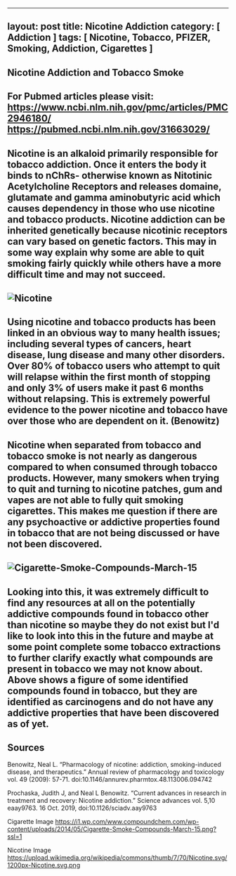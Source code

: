 ---
layout: post
title: Nicotine Addiction
category: [ Addiction ]
tags: [ Nicotine, Tobacco, PFIZER, Smoking, Addiction, Cigarettes ]
--
## Nicotine Addiction and Tobacco Smoke
For Pubmed articles please visit: https://www.ncbi.nlm.nih.gov/pmc/articles/PMC2946180/
https://pubmed.ncbi.nlm.nih.gov/31663029/
--
Nicotine is an alkaloid primarily responsible for tobacco addiction. Once it enters the body it binds to nChRs- otherwise known as Nitotinic Acetylcholine Receptors and releases domaine, glutamate and gamma aminobutyric acid which causes dependency in those who use nicotine and tobacco products. Nicotine addiction can be inherited genetically because nicotinic receptors can vary based on genetic factors. This may in some way explain why some are able to quit smoking fairly quickly while others have a more difficult time and may not succeed. 
--
![Nicotine](https://user-images.githubusercontent.com/79463237/117402146-d7fdd080-aed3-11eb-8f8b-48c9dc05efe2.png)
-- 
Using nicotine and tobacco products has been linked in an obvious way to many health issues; including several types of cancers, heart disease, lung disease and many other disorders. Over 80% of tobacco users who attempt to quit will relapse within the first month of stopping and only 3% of users make it past 6 months without relapsing. This is extremely powerful evidence to the power nicotine and tobacco have over those who are dependent on it. (Benowitz)
--
Nicotine when separated from tobacco and tobacco smoke is not nearly as dangerous compared to when consumed through tobacco products. However, many smokers when trying to quit and turning to nicotine patches, gum and vapes are not able to fully quit smoking cigarettes. This makes me question if there are any psychoactive or addictive properties found in tobacco that are not being discussed or have not been discovered. 
-- 
![Cigarette-Smoke-Compounds-March-15](https://user-images.githubusercontent.com/79463237/117403027-85251880-aed5-11eb-913d-388e5777198e.png)
--
Looking into this, it was extremely difficult to find any resources at all on the potentially addictive compounds found in tobacco other than nicotine so maybe they do not exist but I'd like to look into this in the future and maybe at some point complete some tobacco extractions to further clarify exactly what compounds are present in tobacco we may not know about. Above shows a figure of some identified compounds found in tobacco, but they are identified as carcinogens and do not have any addictive properties that have been discovered as of yet. 
--
Sources
--
Benowitz, Neal L. “Pharmacology of nicotine: addiction, smoking-induced disease, and therapeutics.” Annual review of pharmacology and toxicology vol. 49 (2009): 57-71. doi:10.1146/annurev.pharmtox.48.113006.094742

Prochaska, Judith J, and Neal L Benowitz. “Current advances in research in treatment and recovery: Nicotine addiction.” Science advances vol. 5,10 eaay9763. 16 Oct. 2019, doi:10.1126/sciadv.aay9763

Cigarette Image https://i1.wp.com/www.compoundchem.com/wp-content/uploads/2014/05/Cigarette-Smoke-Compounds-March-15.png?ssl=1

Nicotine Image https://upload.wikimedia.org/wikipedia/commons/thumb/7/70/Nicotine.svg/1200px-Nicotine.svg.png
